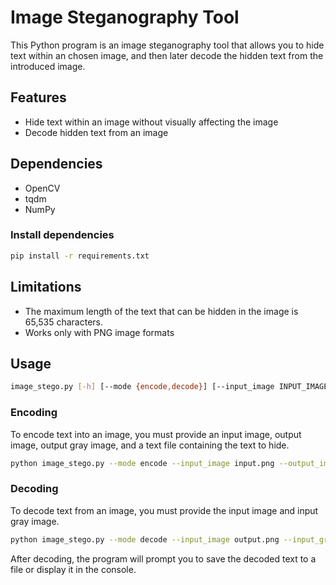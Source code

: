 # Image Steganography Tool

This Python program is an image steganography tool that allows you to hide text within an chosen image, and then later decode the hidden text from the introduced image.

## Features

- Hide text within an image without visually affecting the image
- Decode hidden text from an image

## Dependencies

- OpenCV
- tqdm
- NumPy

### Install dependencies 

```bash
pip install -r requirements.txt
```

## Limitations

- The maximum length of the text that can be hidden in the image is 65,535 characters.
- Works only with PNG image formats

## Usage

```bash
image_stego.py [-h] [--mode {encode,decode}] [--input_image INPUT_IMAGE] [--output_image OUTPUT_IMAGE] [--text_file TEXT_FILE]
```

### Encoding

To encode text into an image, you must provide an input image, output image, output gray image, and a text file containing the text to hide.

```bash
python image_stego.py --mode encode --input_image input.png --output_image output.png --output_gray_image gray_output.png --text_file text.txt
```

### Decoding

To decode text from an image, you must provide the input image and input gray image.

```bash
python image_stego.py --mode decode --input_image output.png --input_gray_image gray_output.png
```

After decoding, the program will prompt you to save the decoded text to a file or display it in the console.
